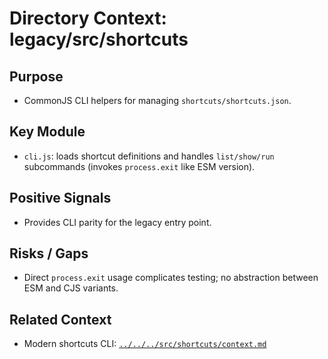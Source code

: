 # Directory Context: legacy/src/shortcuts

## Purpose
- CommonJS CLI helpers for managing `shortcuts/shortcuts.json`.

## Key Module
- `cli.js`: loads shortcut definitions and handles `list/show/run` subcommands (invokes `process.exit` like ESM version).

## Positive Signals
- Provides CLI parity for the legacy entry point.

## Risks / Gaps
- Direct `process.exit` usage complicates testing; no abstraction between ESM and CJS variants.

## Related Context
- Modern shortcuts CLI: [`../../../src/shortcuts/context.md`](../../../src/shortcuts/context.md)
